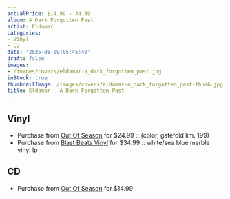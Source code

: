 ```yaml
---
actualPrice: $14.99 - 34.99
album: A Dark Forgotten Past
artist: Eldamar
categories:
- Vinyl
- CD
date: '2025-08-09T05:45:40'
draft: false
images:
- /images/covers/eldamar-a_dark_forgotten_past.jpg
inStock: true
thumbnailImage: /images/covers/eldamar-a_dark_forgotten_past-thumb.jpg
title: Eldamar - A Dark Forgotten Past
---
```


## Vinyl
* Purchase from [Out Of Season](https://www.outofseasonlabel.com/products/eldamar-a-dark-forgotten-past-vinyl-lp-color-lim-199) for $24.99 :: (color, gatefold lim. 199)
* Purchase from [Blast Beats Vinyl](https://blastbeatsvinyl.com/products/eldamar-a-dark-forgotten-past-white-sea-blue-marble-vinyl-lp) for $34.99 :: white/sea blue marble vinyl lp
## CD
* Purchase from [Out Of Season](https://www.outofseasonlabel.com/products/eldamar-a-dark-forgotten-past-cd) for $14.99
